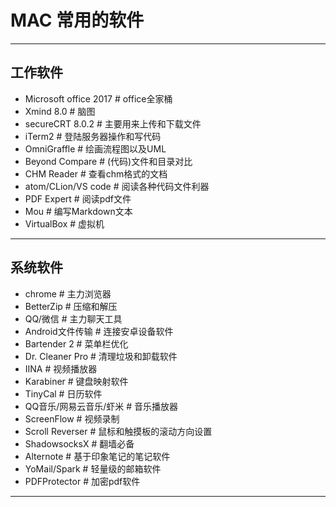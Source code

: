 # MAC 常用的软件

***

## 工作软件
- Microsoft office 2017		# office全家桶
- Xmind 8.0					# 脑图
- secureCRT 8.0.2			# 主要用来上传和下载文件
- iTerm2					# 登陆服务器操作和写代码
- OmniGraffle				# 绘画流程图以及UML
- Beyond Compare			# (代码)文件和目录对比
- CHM Reader				# 查看chm格式的文档
- atom/CLion/VS code		# 阅读各种代码文件利器
- PDF Expert				# 阅读pdf文件
- Mou						# 编写Markdown文本
- VirtualBox				# 虚拟机

***

## 系统软件
- chrome					# 主力浏览器
- BetterZip					# 压缩和解压
- QQ/微信					# 主力聊天工具
- Android文件传输			# 连接安卓设备软件
- Bartender 2				# 菜单栏优化
- Dr. Cleaner Pro			# 清理垃圾和卸载软件
- IINA						# 视频播放器
- Karabiner					# 键盘映射软件
- TinyCal					# 日历软件
- QQ音乐/网易云音乐/虾米	# 音乐播放器
- ScreenFlow				# 视频录制
- Scroll Reverser			# 鼠标和触摸板的滚动方向设置
- ShadowsocksX				# 翻墙必备
- Alternote					# 基于印象笔记的笔记软件
- YoMail/Spark				# 轻量级的邮箱软件
- PDFProtector				# 加密pdf软件

***
